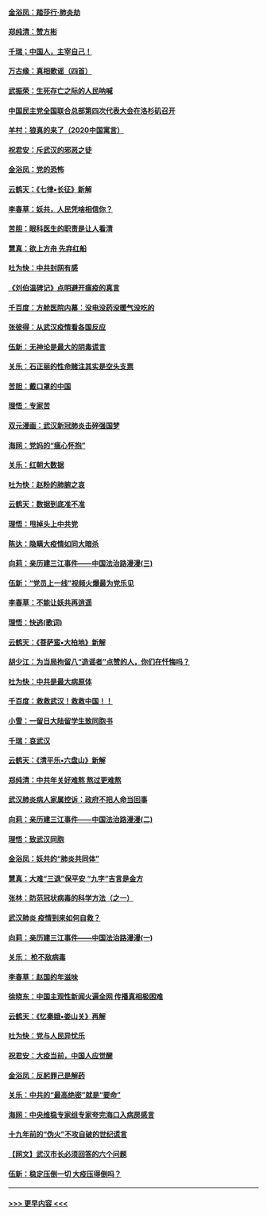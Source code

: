 #### [金浴凤：踏莎行‧肺炎劫](../pages/nsc993/n11858227.md?t=02110002) 
#### [郑纯清：赞方彬](../pages/nsc993/n11856803.md?t=02110002) 
#### [千瑞；中国人，主宰自己！](../pages/nsc993/n11856793.md?t=02110002) 
#### [万古缘：真相歌谣（四首）](../pages/nsc993/n11856263.md?t=02110002) 
#### [武振荣：生死存亡之际的人民呐喊](../pages/nsc993/n11856256.md?t=02110002) 
#### [中国民主党全国联合总部第四次代表大会在洛杉矶召开](../pages/nsc993/n11856344.md?t=02110002) 
#### [羊村：狼真的来了（2020中国寓言）](../pages/nsc993/n11856229.md?t=02110002) 
#### [祝君安：斥武汉的邪恶之徒](../pages/nsc993/n11855861.md?t=02110002) 
#### [金浴凤：党的恐怖](../pages/nsc993/n11855849.md?t=02110002) 
#### [云鹤天：《七律▪长征》新解](../pages/nsc993/n11855479.md?t=02110002) 
#### [李春草：妖共，人民凭啥相信你？](../pages/nsc993/n11855196.md?t=02110002) 
#### [苦胆：眼科医生的职责是让人看清](../pages/nsc993/n11853840.md?t=02110002) 
#### [慧真：欲上方舟 先弃红船](../pages/nsc993/n11853483.md?t=02110002) 
#### [吐为快：中共封网有感](../pages/nsc993/n11852575.md?t=02110002) 
#### [《刘伯温碑记》点明避开瘟疫的真言](../pages/nsc993/n11852128.md?t=02110002) 
#### [千百度：方舱医院内幕：没电没药没暖气没吃的](../pages/nsc993/n11850211.md?t=02110002) 
#### [张彼得：从武汉疫情看各国反应](../pages/nsc993/n11850102.md?t=02110002) 
#### [伍新：无神论是最大的阴毒谎言](../pages/nsc993/n11846129.md?t=02110002) 
#### [关乐：石正丽的性命赌注其实是空头支票](../pages/nsc993/n11846109.md?t=02110002) 
#### [苦胆：戴口罩的中国](../pages/nsc993/n11845576.md?t=02110002) 
#### [理悟：专家苦](../pages/nsc993/n11845564.md?t=02110002) 
#### [双元漫画：武汉新冠肺炎击碎强国梦](../pages/nsc993/n11843320.md?t=02110002) 
#### [海网：党妈的“瘟心怀抱”](../pages/nsc993/n11840740.md?t=02110002) 
#### [关乐：红朝大数据](../pages/nsc993/n11840675.md?t=02110002) 
#### [吐为快：赵粉的肺腑之哀](../pages/nsc993/n11840618.md?t=02110002) 
#### [云鹤天：数据到底准不准](../pages/nsc993/n11840325.md?t=02110002) 
#### [理悟：甩掉头上中共党](../pages/nsc993/n11838826.md?t=02110002) 
#### [陈达：隐瞒大疫情如同大暗杀](../pages/nsc993/n11838771.md?t=02110002) 
#### [向莉：亲历建三江事件——中国法治路漫漫(三)](../pages/nsc993/n11831825.md?t=02110002) 
#### [伍新：“党员上一线”视频火爆最为党乐见](../pages/nsc993/n11838200.md?t=02110002) 
#### [李春草：不能让妖共再逍遥](../pages/nsc993/n11838102.md?t=02110002) 
#### [理悟：快逃(歌词)](../pages/nsc993/n11838083.md?t=02110002) 
#### [云鹤天：《菩萨蛮▪大柏地》新解](../pages/nsc993/n11838059.md?t=02110002) 
#### [胡少江：为当局拘留八“造谣者”点赞的人，你们在忏悔吗？](../pages/nsc993/n11836801.md?t=02110002) 
#### [吐为快：中共是最大病原体](../pages/nsc993/n11836748.md?t=02110002) 
#### [千百度：救救武汉！救救中国！！](../pages/nsc993/n11836145.md?t=02110002) 
#### [小雪：一留日大陆留学生致同胞书](../pages/nsc993/n11834624.md?t=02110002) 
#### [千瑞：哀武汉](../pages/nsc993/n11833647.md?t=02110002) 
#### [云鹤天：《清平乐▪六盘山》新解](../pages/nsc993/n11833611.md?t=02110002) 
#### [郑纯清：中共年关好难熬 熬过更难熬](../pages/nsc993/n11833489.md?t=02110002) 
#### [武汉肺炎病人家属控诉：政府不把人命当回事](../pages/nsc993/n11833205.md?t=02110002) 
#### [向莉：亲历建三江事件——中国法治路漫漫(二)](../pages/nsc993/n11829102.md?t=02110002) 
#### [理悟：致武汉同胞](../pages/nsc993/n11831522.md?t=02110002) 
#### [金浴凤：妖共的“肺炎共同体”](../pages/nsc993/n11829448.md?t=02110002) 
#### [慧真：大难“三退”保平安 “九字”吉言是金方](../pages/nsc993/n11829501.md?t=02110002) 
#### [张林：防范冠状病毒的科学方法（之一）](../pages/nsc993/n11828618.md?t=02110002) 
#### [武汉肺炎 疫情到来如何自救？](../pages/nsc993/n11827632.md?t=02110002) 
#### [向莉：亲历建三江事件——中国法治路漫漫(一)](../pages/nsc993/n11827190.md?t=02110002) 
#### [关乐： 枪不敌病毒](../pages/nsc993/n11826746.md?t=02110002) 
#### [李春草：赵国的年滋味](../pages/nsc993/n11826321.md?t=02110002) 
#### [徐晓东：中国主观性新闻火遍全网 传播真相极困难](../pages/nsc993/n11826508.md?t=02110002) 
#### [云鹤天：《忆秦娥▪娄山关》再解](../pages/nsc993/n11824682.md?t=02110002) 
#### [吐为快：党与人民异忧乐](../pages/nsc993/n11824660.md?t=02110002) 
#### [祝君安：大疫当前，中国人应觉醒](../pages/nsc993/n11821946.md?t=02110002) 
#### [金浴凤：反躬罪己是解药](../pages/nsc993/n11820280.md?t=02110002) 
#### [关乐：中共的“最高绝密”就是“要命”](../pages/nsc993/n11816946.md?t=02110002) 
#### [海网：中央维稳专家组专家夸完海口入病房感言](../pages/nsc993/n11815138.md?t=02110002) 
#### [十九年前的“伪火”不攻自破的世纪谎言](../pages/nsc993/n11813238.md?t=02110002) 
#### [【网文】武汉市长必须回答的六个问题](../pages/nsc993/n11813848.md?t=02110002) 
#### [伍新：稳定压倒一切 大疫压得倒吗？](../pages/nsc993/n11812634.md?t=02110002) 

----
#### [ >>> 更早内容 <<< ](../indexes/nsc993-earlier.md)
